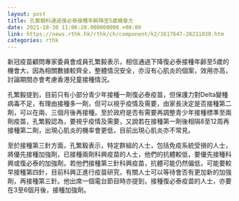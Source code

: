 ```yaml
---
layout: post
title: 孔繁毅料通過復必泰接種年齡降至5歲機會大
date: 2021-10-30 11:06:28.000000000 +08:00
link: https://news.rthk.hk/rthk/ch/component/k2/1617647-20211030.htm
categories: rthk
---
```


新冠疫苗顧問專家委員會成員孔繁毅表示，相信通過下降復必泰接種年齡至5歲的機會大，因為相關數據較齊全，整體情況安全，亦沒有心肌炎的個案，效用亦高，討論期間亦會考慮香港兒童接種情況。

孔繁毅提到，目前只有小部分青少年接種一劑復必泰疫苗，但保護力對Delta變種病毒不足，有理由接種多一劑，但可以視乎疫情及需要，由家長決定是否接種第二劑，可以在兩、三個月後再接種。至於政府是否有需要再調整青少年接種標準至兩劑疫苗，孔繁毅認為，要視乎疫情及需要，又說若在接種第一劑後相隔8至12周再接種第二劑，出現心肌炎的機率會更低，目前出現心肌炎亦不常見。

至於接種第三針方面，孔繁毅表示，特定群組的人士，包括免疫系統受損的人士，將優先接種加強劑，已接種兩劑科興疫苗的人士，他們的抗體較低，要優先接種科興或復必泰的加強劑，若他們接種第三針科興疫苗，抗體可能仍然偏低，可能要較早接種第四針，目前科興正進行疫苗研究，有關人士可以等待會否有更加新的加強劑，再接種第三針。他出席一個電台節目時亦提到，接種復必泰疫苗的人士，亦要在3至6個月後，接種加強劑。
